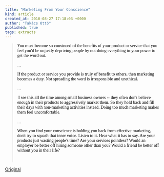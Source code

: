 ```yaml
---
title: "Marketing From Your Conscience"
kind: article
created_at: 2010-08-27 17:18:03 +0000
author: "Takács Ottó"
published: true
tags: extracts
---
```

<blockquote>
<p><span style="color: rgb(0, 0, 0); font-family: Verdana;" class="Apple-style-span">You must become so convinced of the benefits of your product or service that you feel you'd be unjustly depriving people by not doing everything in your power to get the word out.</span></p>
<p>...</p>
<p><span style="color: rgb(0, 0, 0); font-family: Verdana; line-height: normal;" class="Apple-style-span">If the product or service you provide is truly of benefit to others, then marketing becomes a duty. Not spreading the word is irresponsible and unethical.</span></p>
<p>...&nbsp;</p>
<p><span style="color: rgb(0, 0, 0); font-family: Verdana; line-height: normal;" class="Apple-style-span">&nbsp;I see this all the time among small business owners -- they often don't believe enough in their products to aggressively market them. So they hold back and fill their days with non-marketing activities instead. Doing too much marketing makes them feel uncomfortable.</span></p>
<p>...</p>
<p><span style="color: rgb(0, 0, 0); font-family: Verdana; line-height: normal;" class="Apple-style-span">When you find your conscience is holding you back from effective marketing, don't try to squash that inner voice. Listen to it. Hear what it has to say. Are your products just wasting people's time? Are your services pointless? Would an employer be better off hiring someone other than you? Would a friend be better off without you in their life?</span></p>
<p>&nbsp;</p>
</blockquote>
<p><a href="http://www.stevepavlina.com/articles/marketing-from-your-conscience.htm">Original</a></p>

<div class='old-comments'></div>